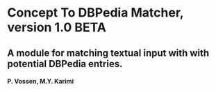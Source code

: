 # Concept To DBPedia Matcher, version 1.0 BETA 
## A module for matching textual input with with potential DBPedia entries.
#### P. Vossen, M.Y. Karimi
